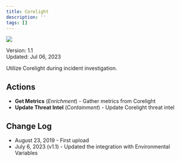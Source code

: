```yaml
---
title: Corelight
description: ''
tags: []
---
```


![](/img/platform-services/automation-service/app-central/logos/corelight.png)

Version: 1.1  
Updated: Jul 06, 2023

Utilize Corelight during incident investigation.

## Actions

* **Get Metrics** (*Enrichment*) - Gather metrics from Corelight
* **Update Threat Intel** (*Containment*) - Update Corelight threat intel

## Change Log

* August 23, 2019 - First upload
* July 6, 2023 (v1.1) - Updated the integration with Environmental Variables
